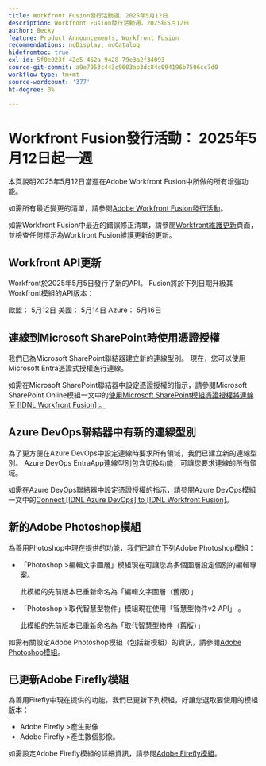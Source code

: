 ```yaml
---
title: Workfront Fusion發行活動週，2025年5月12日
description: Workfront Fusion發行活動週，2025年5月12日
author: Becky
feature: Product Announcements, Workfront Fusion
recommendations: noDisplay, noCatalog
hidefromtoc: true
exl-id: 5f0e023f-42e5-462a-9428-79e3a2f34093
source-git-commit: a9e7053c443c9603ab3dc84c094196b7506cc7d0
workflow-type: tm+mt
source-wordcount: '377'
ht-degree: 0%

---
```


# Workfront Fusion發行活動： 2025年5月12日起一週

本頁說明2025年5月12日當週在Adobe Workfront Fusion中所做的所有增強功能。

如需所有最近變更的清單，請參閱[Adobe Workfront Fusion發行活動](/help/workfront-fusion/fusion-product-releases/fusion-release-activity.md)。

如需Workfront Fusion中最近的錯誤修正清單，請參閱[Workfront維護更新](https://experienceleague.adobe.com/zh-hant/docs/workfront-known-issues/releases/current-updates)頁面，並檢查任何標示為Workfront Fusion維護更新的更新。

## Workfront API更新

Workfront於2025年5月5日發行了新的API。 Fusion將於下列日期升級其Workfront模組的API版本：

歐盟： 5月12日
美國： 5月14日
Azure： 5月16日

## 連線到Microsoft SharePoint時使用憑證授權

我們已為Microsoft SharePoint聯結器建立新的連線型別。 現在，您可以使用Microsoft Entra憑證式授權進行連線。

如需在Microsoft SharePoint聯結器中設定憑證授權的指示，請參閱Microsoft SharePoint Online模組一文中的[使用Microsoft SharePoint模組憑證授權將連線至 [!DNL Workfront Fusion] 。](/help/workfront-fusion/references/apps-and-modules/third-party-connectors/sharepoint-modules.md#connect-microsoft-sharepoint-online-to-workfront-fusion-using-certificate-authorization)

## Azure DevOps聯結器中有新的連線型別

為了更方便在Azure DevOps中設定連線時要求所有領域，我們已建立新的連線型別。 Azure DevOps EntraApp連線型別包含切換功能，可讓您要求連線的所有領域。

如需在Azure DevOps聯結器中設定憑證授權的指示，請參閱Azure DevOps模組一文中的[Connect [!DNL Azure DevOps] to [!DNL Workfront Fusion]](/help/workfront-fusion/references/apps-and-modules/third-party-connectors/azure-dev-ops.md#connect-azure-devops-to-workfront-fusion)。

## 新的Adobe Photoshop模組

為善用Photoshop中現在提供的功能，我們已建立下列Adobe Photoshop模組：

* 「Photoshop >編輯文字圖層」模組現在可讓您為多個圖層設定個別的編輯專案。

  此模組的先前版本已重新命名為「編輯文字圖層（舊版）」
* 「Photoshop >取代智慧型物件」模組現在使用「智慧型物件v2 API」 。

  此模組的先前版本已重新命名為「取代智慧型物件（舊版）」

如需有關設定Adobe Photoshop模組（包括新模組）的資訊，請參閱[Adobe Photoshop模組](/help/workfront-fusion/references/apps-and-modules/adobe-connectors/adobe-photoshop-modules.md)。

## 已更新Adobe Firefly模組

為善用Firefly中現在提供的功能，我們已更新下列模組，好讓您選取要使用的模組版本：

* Adobe Firefly >產生影像
* Adobe Firefly >產生數個影像。

如需設定Adobe Firefly模組的詳細資訊，請參閱[Adobe Firefly模組](/help/workfront-fusion/references/apps-and-modules/adobe-connectors/adobe-firefly-modules.md)。
